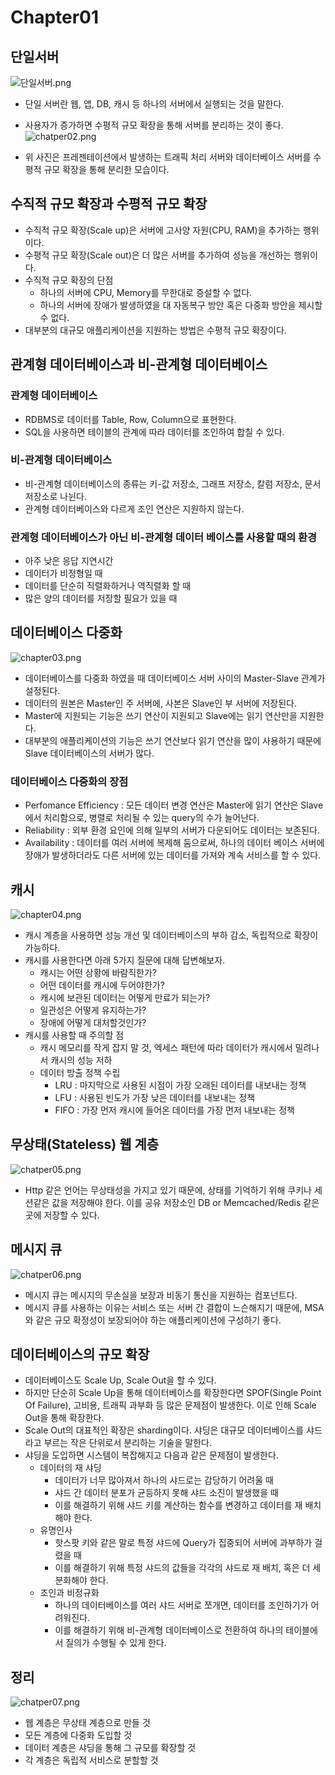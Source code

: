 # Chapter01

## 단일서버

![단일서버.png](..%2F..%2F..%2F..%2F..%2FDownloads%2F%EB%8B%A8%EC%9D%BC%EC%84%9C%EB%B2%84.png)
- 단일 서버란 웹, 앱, DB, 캐시 등 하나의 서버에서 실행되는 것을 말한다.
- 사용자가 증가하면 수평적 규모 확장을 통해 서버를 분리하는 것이 좋다.
![chatper02.png](..%2F..%2F..%2F..%2F..%2FDownloads%2Fchatper02.png)

- 위 사진은 프레젠테이션에서 발생하는 트래픽 처리 서버와 데이터베이스 서버를 수평적 규모 확장을 통해 분리한 모습이다.

## 수직적 규모 확장과 수평적 규모 확장

- 수직적 규모 확장(Scale up)은 서버에 고사양 자원(CPU, RAM)을 추가하는 행위이다.
- 수평적 규모 확장(Scale out)은 더 많은 서버를 추가하여 성능을 개선하는 행위이다.
- 수직적 규모 확장의 단점
    - 하나의 서버에 CPU, Memory를 무한대로 증설할 수 없다.
    - 하나의 서버에 장애가 발생하였을 대 자동복구 방안 혹은 다중화 방안을 제시할 수 없다.
- 대부분의 대규모 애플리케이션을 지원하는 방법은 수평적 규모 확장이다.

## 관계형 데이터베이스과 비-관계형 데이터베이스

### 관계형 데이터베이스

- RDBMS로 데이터를 Table, Row, Column으로 표현한다.
- SQL을 사용하면 테이블의 관계에 따라 데이터를 조인하여 합칠 수 있다.

### 비-관계형 데이터베이스

- 비-관계형 데이터베이스의 종류는 키-값 저장소, 그래프 저장소, 칼럼 저장소, 문서 저장소로 나뉜다.
- 관계형 데이터베이스와 다르게 조인 연산은 지원하지 않는다.

### 관계형 데이터베이스가 아닌 비-관계형 데이터 베이스를 사용할 때의 환경

- 아주 낮은 응답 지연시간
- 데이터가 비정형일 때
- 데이터를 단순히 직렬화하거나 역직렬화 할 때
- 많은 양의 데이터를 저장할 필요가 있을 때

## 데이터베이스 다중화
![chapter03.png](..%2F..%2F..%2F..%2F..%2FDownloads%2Fchapter03.png)

- 데이터베이스를 다중화 하였을 때 데이터베이스 서버 사이의 Master-Slave 관계가 설정된다.
- 데이터의 원본은 Master인 주 서버에, 사본은 Slave인 부 서버에 저장된다.
- Master에 지원되는 기능은 쓰기 연산이 지원되고 Slave에는 읽기 연산만을 지원한다.
- 대부분의 애플리케이션의 기능은 쓰기 연산보다 읽기 연산을 많이 사용하기 때문에 Slave 데이터베이스의 서버가 많다.

### 데이터베이스 다중화의 장점

- Perfomance Efficiency : 모든 데이터 변경 연산은 Master에 읽기 연산은 Slave에서 처리함으로, 병렬로 처리될 수 있는 query의 수가 늘어난다.
- Reliability : 외부 환경 요인에 의해 일부의 서버가 다운되어도 데이터는 보존된다.
- Availability : 데이터를 여러 서버에 복제해 둠으로써, 하나의 데이터 베이스 서버에 장애가 발생하더라도 다른 서버에 있는 데이터를 가져와 계속 서비스를 할 수 있다.

## 캐시
![chapter04.png](..%2F..%2F..%2F..%2F..%2FDownloads%2Fchapter04.png)

- 캐시 계층을 사용하면 성능 개선 및 데이터베이스의 부하 감소, 독립적으로 확장이 가능하다.
- 캐시를 사용한다면 아래 5가지 질문에 대해 답변해보자.
    - 캐시는 어떤 상황에 바람직한가?
    - 어떤 데이터를 캐시에 두어야한가?
    - 캐시에 보관된 데이터는 어떻게 만료가 되는가?
    - 일관성은 어떻게 유지하는가?
    - 장애에 어떻게 대처할것인가?
- 캐시를 사용할 때 주의할 점
    - 캐시 메모리를 작게 잡지 말 것, 엑세스 패턴에 따라 데이터가 캐시에서 밀려나서 캐시의 성능 저하
    - 데이터 방출 정책 수립
        - LRU : 마지막으로 사용된 시점이 가장 오래된 데이터를 내보내는 정책
        - LFU : 사용된 빈도가 가장 낮은 데이터를 내보내는 정책
        - FIFO : 가장 먼저 캐시에 들어온 데이터를 가장 먼저 내보내는 정책

## 무상태(Stateless) 웹 계층
![chatper05.png](..%2F..%2F..%2F..%2F..%2FDownloads%2Fchatper05.png)


- Http 같은 언어는 무상태성을 가지고 있기 때문에, 상태를 기억하기 위해 쿠키나 세션같은 값을 저장해야 한다. 이를 공유 저장소인 DB or Memcached/Redis 같은 곳에 저장할 수 있다.

## 메시지 큐
![chatper06.png](..%2F..%2F..%2F..%2F..%2FDownloads%2Fchatper06.png)

- 메시지 큐는 메시지의 무손실을 보장과 비동기 통신을 지원하는 컴포넌트다.
- 메시지 큐를 사용하는 이유는 서비스 또는 서버 간 결합이 느슨해지기 때문에, MSA와 같은 규모 확정성이 보장되어야 하는 애플리케이션에 구성하기 좋다.

## 데이터베이스의 규모 확장

- 데이터베이스도 Scale Up, Scale Out을 할 수 있다.
- 하지만 단순히 Scale Up을 통해 데이터베이스를 확장한다면 SPOF(Single Point Of Failure), 고비용, 트래픽 과부화 등 많은 문제점이 발생한다. 이로 인해 Scale Out을 통해 확장한다.
- Scale Out의 대표적인 확장은 sharding이다. 샤딩은 대규모 데이터베이스를 샤드라고 부르는 작은 단위로서 분리하는 기술을 말한다.
- 샤딩을 도입하면 시스템이 복잡해지고 다음과 같은 문제점이 발생한다.
    - 데이터의 재 샤딩
        - 데이터가 너무 많아져서 하나의 샤드로는 감당하기 어려울 때
        - 샤드 간 데이터 분포가 균등하지 못해 샤드 소진이 발생했을 때
        - 이를 해결하기 위해 샤드 키를 계산하는 함수를 변경하고 데이터를 재 배치해야 한다.
    - 유명인사
        - 핫스팟 키와 같은 말로 특정 샤드에 Query가 집중되어 서버에 과부하가 걸렸을 때
        - 이를 해결하기 위해 특정 샤드의 값들을 각각의 샤드로 재 배치, 혹은 더 세분화해야 한다.
    - 조인과 비정규화
        - 하나의 데이터베이스를 여러 샤드 서버로 쪼개면, 데이터를 조인하기가 어려워진다.
        - 이를 해결하기 위해 비-관계형 데이터베이스로 전환하여 하나의 테이블에서 질의가 수행될 수 있게 한다.

## 정리
![chatper07.png](..%2F..%2F..%2F..%2F..%2FDownloads%2Fchatper07.png)

- 웹 계층은 무상태 계층으로 만들 것
- 모든 계층에 다중화 도입할 것
- 데이터 계층은 샤딩을 통해 그 규모를 확장할 것
- 각 계층은 독립적 서비스로 분할할 것

